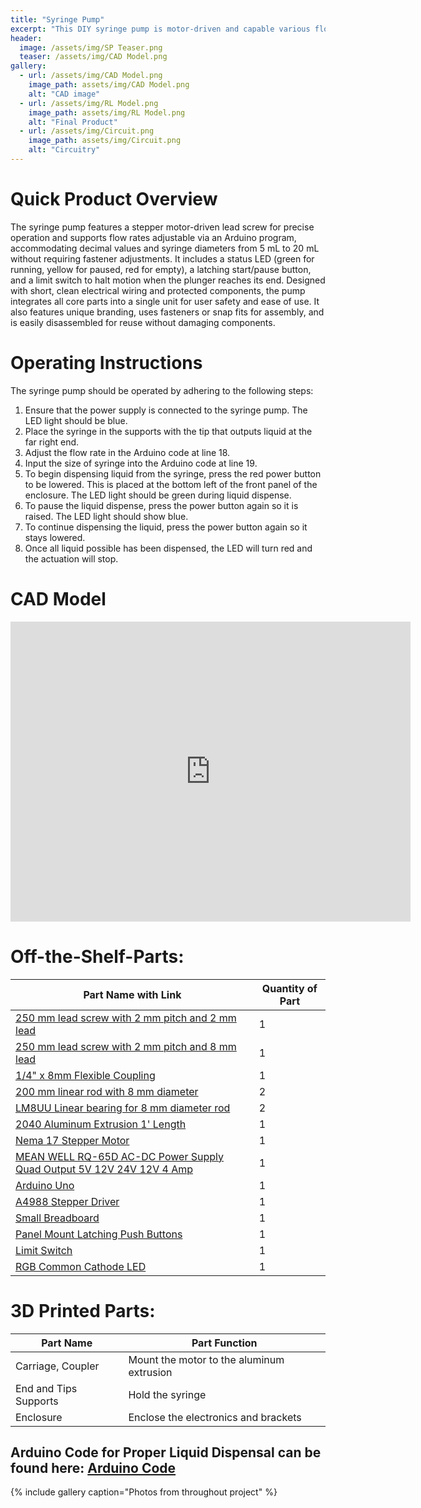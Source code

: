 ```yaml
---
title: "Syringe Pump"
excerpt: "This DIY syringe pump is motor-driven and capable various flow rates and syringe diameters."
header:
  image: /assets/img/SP Teaser.png  
  teaser: /assets/img/CAD Model.png
gallery:
  - url: /assets/img/CAD Model.png
    image_path: assets/img/CAD Model.png 
    alt: "CAD image"
  - url: /assets/img/RL Model.png
    image_path: assets/img/RL Model.png
    alt: "Final Product"
  - url: /assets/img/Circuit.png
    image_path: assets/img/Circuit.png
    alt: "Circuitry"
---
```


# Quick Product Overview

The syringe pump features a stepper motor-driven lead screw for precise operation and supports flow rates adjustable via an Arduino program, accommodating decimal values and syringe diameters from 5 mL to 20 mL without requiring fastener adjustments. It includes a status LED (green for running, yellow for paused, red for empty), a latching start/pause button, and a limit switch to halt motion when the plunger reaches its end. Designed with short, clean electrical wiring and protected components, the pump integrates all core parts into a single unit for user safety and ease of use. It also features unique branding, uses fasteners or snap fits for assembly, and is easily disassembled for reuse without damaging components.


# Operating Instructions

The syringe pump should be operated by adhering to the following steps:
1. Ensure that the power supply is connected to the syringe pump. The LED light should be blue.
2. Place the syringe in the supports with the tip that outputs liquid at the far right end.
3. Adjust the flow rate in the Arduino code at line 18.
4. Input the size of syringe into the Arduino code at line 19.
5. To begin dispensing liquid from the syringe, press the red power button to be lowered. This is placed at the bottom left of the front panel of the enclosure. The LED light should be green during liquid dispense.
6. To pause the liquid dispense, press the power button again so it is raised. The LED light should show blue.
7. To continue dispensing the liquid, press the power button again so it stays lowered. 
8. Once all liquid possible has been dispensed, the LED will turn red and the actuation will stop.

# CAD Model

<iframe src="https://vanderbilt643.autodesk360.com/shares/public/SH286ddQT78850c0d8a47e94ace65a8e8875?mode=embed" width="640" height="480" allowfullscreen="true" webkitallowfullscreen="true" mozallowfullscreen="true"  frameborder="0"></iframe>

# Off-the-Shelf-Parts:

| Part Name with Link                              | Quantity of Part  |
| ------------------------------------------------ | --------------------------------------------------------------------------------- |
| [250 mm lead screw with 2 mm pitch and 2 mm lead](https://www.amazon.com/dp/B07R1H5ZMV/ref=cm_sw_em_r_mt_dp_0YZ13D4HQBGW2Z86PBV1?_encoding=UTF8&psc=1) | 1 |
| [250 mm lead screw with 2 mm pitch and 8 mm lead](https://www.amazon.com/gp/product/B0B8RKN89V?ie=UTF8&th=1&linkCode=sl1&tag=drd0cf-20&linkId=bb4eefbbfff880704d7cd0784b1af8c0&language=en_US&ref_=as_li_ss_tl) | 1 |
| [1/4" x 8mm Flexible Coupling](https://us.openbuilds.com/1-4-x-8mm-flexible-coupling/) | 1 |
| [200 mm linear rod with 8 mm diameter](https://www.amazon.com/dp/B07MPGWJMS/ref=cm_sw_em_r_mt_dp_X5AQS0ES7JH8JG83AAZ3) | 2 |
| [LM8UU Linear bearing for 8 mm diameter rod](https://www.amazon.com/gp/product/B087WPGQ8T/ref=ppx_yo_dt_b_asin_image_o00_s00?ie=UTF8&psc=1) | 2 |
| [2040 Aluminum Extrusion 1' Length ](https://us.openbuilds.com/v-slot-20x40-linear-rail/) | 1 |
| [Nema 17 Stepper Motor](https://www.amazon.com/gp/product/B07LF898KN/ref=ppx_yo_dt_b_search_asin_title?ie=UTF8&th=1) | 1 |
| [MEAN WELL RQ-65D AC-DC Power Supply Quad Output 5V 12V 24V 12V 4 Amp](https://www.amazon.com/dp/B005T9HGLI/ref=cm_sw_em_r_mt_dp_A8CZ056TM52EJGZTGZGR?_encoding=UTF8&psc=1) | 1 |
| [Arduino Uno](https://www.amazon.com/dp/B007R9TUJE/ref=cm_sw_em_r_mt_dp_TY8JGK0CJD1JEJM4BNNJ) | 1 |
| [A4988 Stepper Driver](https://www.amazon.com/dp/B01FFGAKK8/ref=cm_sw_em_r_mt_dp_V0YKTYKDWMR8WHTKA53T?_encoding=UTF8&psc=1) | 1 |
| [Small Breadboard](https://www.amazon.com/dp/B07R1H5ZMV/ref=cm_sw_em_r_mt_dp_0YZ13D4HQBGW2Z86PBV1?_encoding=UTF8&psc=1) | 1 |
| [Panel Mount Latching Push Buttons](https://www.amazon.com/dp/B07XTBL1NP?smid=A2NNH5C5IP9N3O&linkCode=sl1&tag=drd0cf-20&linkId=43b42a7cb2a088ebd85d65cb9da46725&language=en_US&ref_=as_li_ss_tl&th=1) | 1 |
| [Limit Switch](https://www.amazon.com/gp/product/B073TYWX86/ref=ppx_yo_dt_b_asin_image_o01_s00?ie=UTF8&psc=1) | 1 |
| [RGB Common Cathode LED](https://www.amazon.com/dp/B0194Y6MW2/ref=cm_sw_em_r_mt_dp_FW3CFQT7ZGFQ2R04N6G3?_encoding=UTF8&psc=1) | 1 |

# 3D Printed Parts:
| Part Name             | Part Function                             |
| --------------------- | ----------------------------------------- |
| Carriage, Coupler     | Mount the motor to the aluminum extrusion |
| End and Tips Supports | Hold the syringe                          |
| Enclosure             | Enclose the electronics and brackets      |


## Arduino Code for Proper Liquid Dispensal can be found here: [Arduino Code](https://github.com/segatti21/Syringe-Pump/blob/main/SP_ArduinoCode.html)

{% include gallery caption="Photos from throughout project" %}

